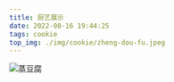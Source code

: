 ```yaml
---
title: 厨艺展示
date: 2022-08-16 19:44:25
tags: cookie
top_img: ./img/cookie/zheng-dou-fu.jpeg
---
```


![蒸豆腐](./img/cookie/zheng-dou-fu.jpeg)

